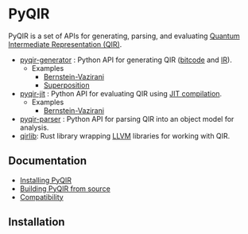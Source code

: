 # PyQIR

PyQIR is a set of APIs for generating, parsing, and evaluating [Quantum Intermediate Representation (QIR)](https://github.com/microsoft/qsharp-language/tree/main/Specifications/QIR#quantum-intermediate-representation-qir).

- [pyqir-generator](./pyqir-generator/README.md) : Python API for generating QIR ([bitcode](https://www.llvm.org/docs/BitCodeFormat.html#id10) and [IR](https://llvm.org/docs/LangRef.html)).
  - Examples
    - [Bernstein-Vazirani](examples/generator/bernstein_vazirani.py)
    - [Superposition](examples/generator/superposition.py)
- [pyqir-jit](./pyqir-jit/README.md) : Python API for evaluating QIR using [JIT compilation](https://en.wikipedia.org/wiki/Just-in-time_compilation).
  - Examples
    - [Bernstein-Vazirani](examples/jit/bernstein_vazirani.py)
- [pyqir-parser](./pyqir-parser/README.md) : Python API for parsing QIR into an object model for analysis.
- [qirlib](./qirlib/README.md): Rust library wrapping [LLVM](https://llvm.org/) libraries for working with QIR.

## Documentation

- [Installing PyQIR](./docs/installing.md)
- [Building PyQIR from source](./docs/building.md)
- [Compatibility](./docs/compatibility.md)

## Installation